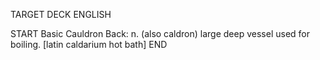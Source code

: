 TARGET DECK
ENGLISH

START
Basic
Cauldron
Back: n. (also caldron) large deep vessel used for boiling. [latin caldarium hot bath]
END
